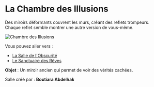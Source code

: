 # La Chambre des Illusions

Des miroirs déformants couvrent les murs, créant des reflets trompeurs. Chaque reflet semble montrer une autre version de vous-même.

![Chambre des Illusions](../images/chambre_illusions.png)

Vous pouvez aller vers :
- [La Salle de l'Obscurité](salle6.md)
- [Le Sanctuaire des Rêves](salle8.md)

**Objet** : Un miroir ancien qui permet de voir des vérités cachées.

Salle créé par : **Boutiara Abdelhak**
